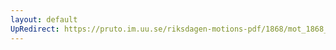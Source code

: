 ```yaml
---
layout: default
UpRedirect: https://pruto.im.uu.se/riksdagen-motions-pdf/1868/mot_1868__ak__216.pdf
---
```


